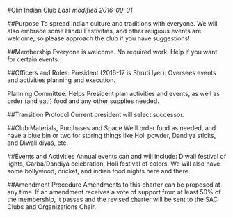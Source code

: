 #Olin Indian Club
*Last modified 2016-09-01*

##Purpose
To spread Indian culture and traditions with everyone. We will also embrace some Hindu Festivities, and other religious events are welcome, so please approach the club if you have suggestions!

##Membership
Everyone is welcome. No required work. Help if you want for certain events.

##Officers and Roles:
President (2016-17 is Shruti Iyer): Oversees events and activities planning and execution.

Planning Committee: Helps President plan activities and events, as well as order (and eat!) food and any other supplies needed.

##Transition Protocol
Current president will select successor.

##Club Materials, Purchases and Space
We'll order food as needed, and have a blue bin or two for storing things like Holi powder, Dandiya sticks, and Diwali diyas, etc.

##Events and Activities
Annual events can and will include: Diwali festival of lights, Garba/Dandiya celebration, Holi festival of colors. We will also have some bollywood, cricket, and indian food nights here and there.

##Amendment Procedure
Amendments to this charter can be proposed at any time. If an amendment receives a vote of support from at least 50% of the membership, it passes and the revised charter will be sent to the SAC Clubs and Organizations Chair.
